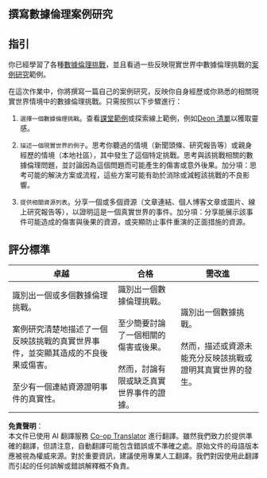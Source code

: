 <!--
CO_OP_TRANSLATOR_METADATA:
{
  "original_hash": "b588c0fc73014f52520c666efc3e0cc3",
  "translation_date": "2025-08-25T16:49:35+00:00",
  "source_file": "1-Introduction/02-ethics/assignment.md",
  "language_code": "hk"
}
-->
## 撰寫數據倫理案例研究

## 指引

你已經學習了各種[數據倫理挑戰](README.md#2-ethics-challenges)，並且看過一些反映現實世界中數據倫理挑戰的[案例研究](README.md#3-case-studies)範例。

在這次作業中，你將撰寫一篇自己的案例研究，反映你自身經歷或你熟悉的相關現實世界情境中的數據倫理挑戰。只需按照以下步驟進行：

1. `選擇一個數據倫理挑戰`。查看[課堂範例](README.md#2-ethics-challenges)或探索線上範例，例如[Deon 清單](https://deon.drivendata.org/examples/)以獲取靈感。

2. `描述一個現實世界的例子`。思考你聽過的情境（新聞頭條、研究報告等）或親身經歷的情境（本地社區），其中發生了這個特定挑戰。思考與該挑戰相關的數據倫理問題，並討論因為這個問題而可能產生的傷害或意外後果。加分項：思考可能的解決方案或流程，這些方案可能有助於消除或減輕該挑戰的不良影響。

3. `提供相關資源列表`。分享一個或多個資源（文章連結、個人博客文章或圖片、線上研究報告等），以證明這是一個真實世界的事件。加分項：分享能展示該事件可能造成的傷害與後果的資源，或突顯防止事件重演的正面措施的資源。



## 評分標準

卓越 | 合格 | 需改進
--- | --- | -- |
識別出一個或多個數據倫理挑戰。<br/><br/>案例研究清楚地描述了一個反映該挑戰的真實世界事件，並突顯其造成的不良後果或傷害。<br/><br/>至少有一個連結資源證明事件的真實性。 | 識別出一個數據倫理挑戰。<br/><br/>至少簡要討論了一個相關的傷害或後果。<br/><br/>然而，討論有限或缺乏真實世界事件的證據。 | 識別出一個數據挑戰。<br/><br/>然而，描述或資源未能充分反映該挑戰或證明其真實世界的發生。 |

**免責聲明**：  
本文件已使用 AI 翻譯服務 [Co-op Translator](https://github.com/Azure/co-op-translator) 進行翻譯。雖然我們致力於提供準確的翻譯，但請注意，自動翻譯可能包含錯誤或不準確之處。原始文件的母語版本應被視為權威來源。對於重要資訊，建議使用專業人工翻譯。我們對因使用此翻譯而引起的任何誤解或錯誤解釋概不負責。